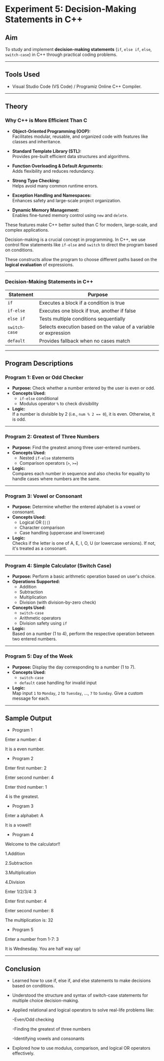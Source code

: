# Experiment 5: Decision-Making Statements in C++

## Aim
To study and implement **decision-making statements** (`if`, `else if`, `else`, `switch-case`) in C++ through practical coding problems.

---

## Tools Used
- Visual Studio Code (VS Code) / Programiz Online C++ Compiler.

---

## Theory

### Why C++ is More Efficient Than C

- **Object-Oriented Programming (OOP):**  
  Facilitates modular, reusable, and organized code with features like classes and inheritance.

- **Standard Template Library (STL):**  
  Provides pre-built efficient data structures and algorithms.

- **Function Overloading & Default Arguments:**  
  Adds flexibility and reduces redundancy.

- **Strong Type Checking:**  
  Helps avoid many common runtime errors.

- **Exception Handling and Namespaces:**  
  Enhances safety and large-scale project organization.

- **Dynamic Memory Management:**  
  Enables fine-tuned memory control using `new` and `delete`.

These features make C++ better suited than C for modern, large-scale, and complex applications.

Decision-making is a crucial concept in programming. In C++, we use control flow statements like `if-else` and `switch` to direct the program based on conditions.

These constructs allow the program to choose different paths based on the **logical evaluation** of expressions.

---

### Decision-Making Statements in C++

| Statement     | Purpose                                                        |
|---------------|----------------------------------------------------------------|
| `if`          | Executes a block if a condition is true                        |
| `if-else`     | Executes one block if true, another if false                   |
| `else if`     | Tests multiple conditions sequentially                         |
| `switch-case` | Selects execution based on the value of a variable or expression |
| `default`     | Provides fallback when no cases match                         |

---

## Program Descriptions

### Program 1: Even or Odd Checker

- **Purpose:** Check whether a number entered by the user is even or odd.
- **Concepts Used:**
  - `if-else` conditional
  - Modulus operator `%` to check divisibility
- **Logic:**  
  If a number is divisible by 2 (i.e., `num % 2 == 0`), it is even. Otherwise, it is odd.

---

### Program 2: Greatest of Three Numbers

- **Purpose:** Find the greatest among three user-entered numbers.
- **Concepts Used:**
  - Nested `if-else` statements
  - Comparison operators (`>`, `>=`)
- **Logic:**  
  Compares each number in sequence and also checks for equality to handle cases where numbers are the same.

---

### Program 3: Vowel or Consonant

- **Purpose:** Determine whether the entered alphabet is a vowel or consonant.
- **Concepts Used:**
  - Logical OR (`||`)
  - Character comparison
  - Case handling (uppercase and lowercase)
- **Logic:**  
  Checks if the letter is one of A, E, I, O, U (or lowercase versions). If not, it's treated as a consonant.

---

### Program 4: Simple Calculator (Switch Case)

- **Purpose:** Perform a basic arithmetic operation based on user's choice.
- **Operations Supported:**
  - Addition
  - Subtraction
  - Multiplication
  - Division (with division-by-zero check)
- **Concepts Used:**
  - `switch-case`
  - Arithmetic operators
  - Division safety using `if`
- **Logic:**  
  Based on a number (1 to 4), perform the respective operation between two entered numbers.

---

### Program 5: Day of the Week

- **Purpose:** Display the day corresponding to a number (1 to 7).
- **Concepts Used:**
  - `switch-case`
  - `default` case handling for invalid input
- **Logic:**  
  Map input `1` to `Monday`, `2` to `Tuesday`, ..., `7` to `Sunday`. Give a custom message for each.

---

## Sample Output

- Program 1

Enter a number: 4

It is a even number.

- Program 2

Enter first number: 2

Enter second number: 4

Enter third number: 1

4 is the greatest.

- Program 3

Enter a alphabet: A

It is a vowel!!

- Program 4 

Welcome to the calculator!!

1.Addition 

2.Subtraction 

3.Multiplication 

4.Division 

Enter 1/2/3/4: 3

Enter first number: 4

Enter second number: 8

The multiplication is: 32

- Program 5

Enter a number from 1-7: 3

It is Wednesday. You are half way up!

----

## Conclusion

- Learned how to use if, else if, and else statements to make decisions based on conditions.

- Understood the structure and syntax of switch-case statements for multiple choice decision-making.

- Applied relational and logical operators to solve real-life problems like:

  -Even/Odd checking

  -Finding the greatest of three numbers

  -Identifying vowels and consonants

- Explored how to use modulus, comparison, and logical OR operators effectively.


